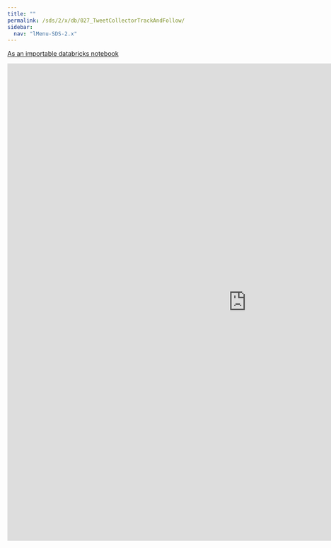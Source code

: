 ```yaml
---
title: ""
permalink: /sds/2/x/db/027_TweetCollectorTrackAndFollow/
sidebar:
  nav: "lMenu-SDS-2.x"
---
```


[As an importable databricks notebook](https://lamastex.github.io/scalable-data-science/sds/2/x/db/027_TweetCollectorTrackAndFollow.html)

<iframe src="https://lamastex.github.io/scalable-data-science/sds/2/x/db/027_TweetCollectorTrackAndFollow" width="1080" height="1080" frameborder="0"></iframe>
